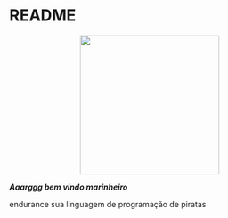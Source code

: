 # README

<center>
    <img src="https://i.ibb.co/sRZ4KBm/ship-1024x1024.jpg" width="250" height="250" />
</center>


***Aaarggg bem vindo marinheiro***

endurance sua linguagem de programação de piratas